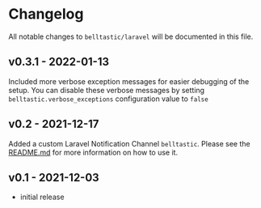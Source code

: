 # Changelog

All notable changes to `belltastic/laravel` will be documented in this file.

## v0.3.1 - 2022-01-13

Included more verbose exception messages for easier debugging of the setup.
You can disable these verbose messages by setting `belltastic.verbose_exceptions` configuration value to `false`

## v0.2 - 2021-12-17

Added a custom Laravel Notification Channel `belltastic`. Please see the [README.md](https://github.com/belltastic/laravel) for more information on how to use it.

## v0.1 - 2021-12-03

- initial release
